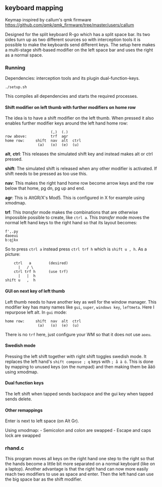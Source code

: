 ## keyboard mapping

Keymap inspired by callum's qmk firmware
https://github.com/qmk/qmk_firmware/tree/master/users/callum

Designed for the split keyboard R-go which has a split space bar.
Its two sides turn up as two different sources so with interception tools
it is possible to make the keyboards send different keys.
The setup here makes a multi-stage shift-based modifier on the left
space bar and uses the right as a normal space.

### Running

Dependencies: interception tools and its plugin dual-function-keys.

    ./setup.sh

This compiles all dependencies and starts the required processes.

#### Shift modifier on left thumb with further modifiers on home row

The idea is to have a shift modifier on the left thumb.
When pressed it also enables further modifier keys around the left hand home row:

                         (,)  (.)
    row above:           trf  agr
    home row:     shift  nav  alt  ctrl
                   (a)   (o)  (e)  (u)

**alt**, **ctrl**:
  This releases the simulated shift key and instead makes alt or ctrl pressed.

**shift**:
  The simulated shift is released when any other modifier is activated.
  If shift needs to be pressed as too use this.

**nav**:
  This makes the right hand home row become arrow keys and the row
  below that home, pg dn, pg up and end.

**agr**:
  This is AltGR/X's Mod5. This is configured in X for example using xmodmap.

**trf**:
  This _transfer_ mode makes the combinations that are otherwise impossible
  possible to create, like `ctrl a`. This _transfer_ mode moves the normal
  left hand keys to the right hand so that its layout becomes:

    f',.py
    daoeui
    b:qjkx

So to press `ctrl a` instead press `ctrl trf h` which is `shift u , h`. As a picture:

        ctrl   a        (desired)
          |   / \
        ctrl trf h      (use trf)
          |   |  h
    shift u   ,  h

#### GUI on next key of left thumb

Left thumb needs to have another key as well for the window manager.
This modifier key has many names like `gui`, `super`, `windows key`, `leftmeta`.
Here I repurpose left alt. In `gui` mode:

    home row:     shift  nav  alt  ctrl
                   (a)   (o)  (e)  (u)

There is no `trf` here, just configure your WM so that it does not use `aoeu`.

#### Swedish mode

Pressing the left shift together with right shift toggles swedish mode.
It replaces the left hand's `shift compose ; q` keys with `; å ä ö`.
This is done by mapping to unused keys (on the numpad) and then
making them be åäö using xmodmap.

#### Dual function keys

The left shift when tapped sends backspace and the gui key when tapped sends delete.

#### Other remappings

Enter is next to left space (on Alt Gr).

Using xmodmap:
    - Semicolon and colon are swapped
    - Escape and caps lock are swapped


### rhand.c

This program moves all keys on the right hand one step to the right so that
the hands become a little bit more separated on a normal keyboard (like on a laptop).
Another advantage is that the right hand can now more easily reach two modifiers
to use as space and enter. Then the left hand can use the big space bar as the
shift modifier.
